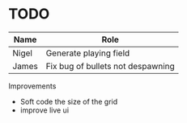 # TODO

Name | Role
--- | ---
Nigel | Generate playing field
James | Fix bug of bullets not despawning

Improvements
- Soft code the size of the grid
- improve live ui
